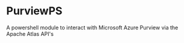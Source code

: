 # PurviewPS
A powershell module to interact with Microsoft Azure Purview via the Apache Atlas API's
